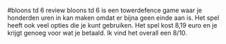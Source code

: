 #bloons td 6 review
bloons td 6 is een towerdefence game waar je honderden uren in kan maken omdat er bijna geen einde aan is. Het spel heeft ook veel opties die je kunt gebruiken.
Het spel kost 8,19 euro en je krijgt genoeg voor wat je betaald.
Ik vind het overall een 8/10.
